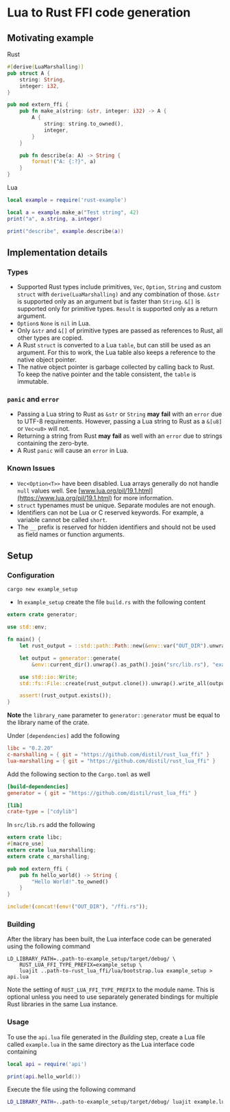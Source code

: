 # Lua to Rust FFI code generation
## Motivating example
Rust
```Rust
#[derive(LuaMarshalling)]
pub struct A {
    string: String,
    integer: i32,
}

pub mod extern_ffi {
    pub fn make_a(string: &str, integer: i32) -> A {
        A {
            string: string.to_owned(),
            integer,
        }
    }

    pub fn describe(a: A) -> String {
        format!("A: {:?}", a)
    }
}
```

Lua
```Lua
local example = require('rust-example')

local a = example.make_a("Test string", 42)
print("a", a.string, a.integer)

print("describe", example.describe(a))
```
## Implementation details
### Types
* Supported Rust types include primitives, `Vec`, `Option`, `String` and custom `struct` with `derive(LuaMarshalling)` and any combination of those.
`&str` is supported only as an argument but is faster than `String`. `&[]` is supported only for primitive types.
`Result` is supported only as a return argument.
* `Option`s `None` is `nil` in Lua.
* Only `&str` and `&[]` of primitive types are passed as references to Rust, all other types are copied.
* A Rust `struct` is converted to a Lua `table`, but can still be used as an argument.
For this to work, the Lua table also keeps a reference to the native object pointer.
* The native object pointer is garbage collected by calling back to Rust.
To keep the native pointer and the table consistent, the `table` is immutable.

### `panic` and `error`
* Passing a Lua string to Rust as `&str` or `String` **may** **fail** with an `error` due to UTF-8 requirements.
However, passing a Lua string to Rust as a `&[u8]` or `Vec<u8>` will not.
* Returning a string from Rust **may** **fail** as well with an `error` due to strings containing the zero-byte.
* A Rust `panic` will cause an `error` in Lua.

### Known Issues
* `Vec<Option<T>>` have been disabled.
Lua arrays generally do not handle `null` values well.
See [www.lua.org/pil/19.1.html](https://www.lua.org/pil/19.1.html) for more information.
* `struct` typenames must be unique. Separate modules are not enough.
* Identifiers can not be Lua or C reserved keywords. For example, a variable cannot be called `short`.
* The `__` prefix is reserved for hidden identifiers and should not be used as field names or function arguments.

## Setup
### Configuration
```
cargo new example_setup
```
* In `example_setup` create the file `build.rs` with the following content

```Rust
extern crate generator;

use std::env;

fn main() {
    let rust_output = ::std::path::Path::new(&env::var("OUT_DIR").unwrap()).join("ffi.rs");

    let output = generator::generate(
        &env::current_dir().unwrap().as_path().join("src/lib.rs"), "example_setup");

    use std::io::Write;
    std::fs::File::create(rust_output.clone()).unwrap().write_all(output.as_bytes()).unwrap();

    assert!(rust_output.exists());
}
```

**Note** the `library_name` parameter to `generator::generator` must be equal to the library name of the crate.

Under `[dependencies]` add the following
```Toml
libc = "0.2.20"
c-marshalling = { git = "https://github.com/distil/rust_lua_ffi" }
lua-marshalling = { git = "https://github.com/distil/rust_lua_ffi" }
```

Add the following section to the `Cargo.toml` as well
```Toml
[build-dependencies]
generator = { git = "https://github.com/distil/rust_lua_ffi" }

[lib]
crate-type = ["cdylib"]
```

In `src/lib.rs` add the following
```Rust
extern crate libc;
#[macro_use]
extern crate lua_marshalling;
extern crate c_marshalling;

pub mod extern_ffi {
    pub fn hello_world() -> String {
        "Hello World!".to_owned()
    }
}

include!(concat!(env!("OUT_DIR"), "/ffi.rs"));
```

### Building
After the library has been built, the Lua interface code can be generated using the following command
```Sh
LD_LIBRARY_PATH=..path-to-example_setup/target/debug/ \
    RUST_LUA_FFI_TYPE_PREFIX=example_setup \
    luajit ..path-to-rust_lua_ffi/lua/bootstrap.lua example_setup > api.lua
```
Note the setting of `RUST_LUA_FFI_TYPE_PREFIX` to the module name. This is
optional unless you need to use separately generated bindings for multiple Rust
libraries in the same Lua instance.

### Usage
To use the `api.lua` file generated in the *Building* step, create a Lua file called `example.lua` in the same directory as the Lua interface code containing
```Lua
local api = require('api')

print(api.hello_world())
```

Execute the file using the following command
```Bash
LD_LIBRARY_PATH=..path-to-example_setup/target/debug/ luajit example.lua
```
